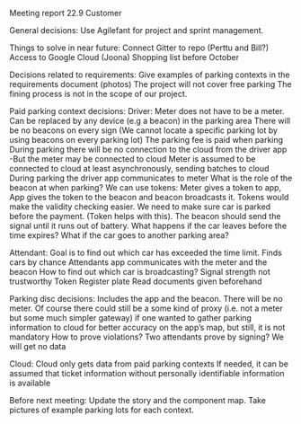 Meeting report 22.9 Customer

General decisions:
Use Agilefant for project and sprint management.

Things to solve in near future:
Connect Gitter to repo (Perttu and Bill?)
Access to Google Cloud (Joona)
Shopping list before October

Decisions related to requirements:
Give examples of parking contexts in the requirements document (photos)
The project will not cover free parking
The fining process is not in the scope of our project.

Paid parking context decisions:
Driver:
Meter does not have to be a meter. Can be replaced by any device (e.g a beacon) in the parking area
There will be no beacons on every sign (We cannot locate a specific parking lot by using beacons on every parking lot)
The parking fee is paid when parking
During parking there will be no connection to the cloud from the driver app 
-But the meter may be connected to cloud
Meter is assumed to be connected to cloud at least asynchronously, sending batches to cloud
During parking the driver app communicates to meter
What is the role of the beacon at when parking?
 We can use tokens: Meter gives a token to app, App gives the token to the beacon and beacon broadcasts it. Tokens would make the validity checking easier.
We need to make sure car is parked before the payment. (Token helps with this).
The beacon should send the signal until it runs out of battery.
What happens if the car leaves before the time expires? What if the car goes to another parking area?


Attendant:
Goal is to find out which car has exceeded the time limit.
Finds cars by chance
Attendants app communicates with the meter and the beacon
How to find out which car is broadcasting?
Signal strength not trustworthy
Token
Register plate
Read documents given beforehand


Parking disc decisions:
Includes the app and the beacon. There will be no meter.
Of course there could still be a some kind of proxy (i.e. not a meter but some much simpler gateway) if one wanted to gather parking information to cloud for better accuracy on the app’s map, but still, it is not mandatory
How to prove violations?
Two attendants prove by signing?
We will get no data

Cloud:
Cloud only gets data from paid parking contexts
If needed, it can be assumed that ticket information without personally identifiable information is available

Before next meeting:
Update the story and the component map. Take pictures of example parking lots for each context.
